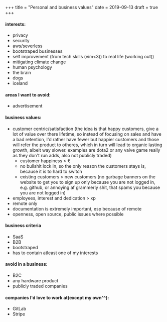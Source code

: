 +++
title = "Personal and business values"
date = 2019-09-13
draft = true
+++ 

#### interests:

- privacy
- security
- aws/severless
- bootstraped businesses
- self improvement (from tech skills (vim<3)) to real life (working out))
- mitigating climate change
- human psychology
- the brain
- dogs
- iceland

#### areas I want to avoid:

- advertisement

#### business values:

- customer centric/satisfaction (the idea is that happy customers, give a lot of value over there lifetime, so instead of focusing on sales and have a bad retention, I'd rather have fewer but happier customers and those will refer the product to otheres, which in turn will lead to organic lasting growth, albeit way slower. examples are dota2 or any valve game really as they don't run adds, also not publicly traded)
  - customer happiness > €
  - no bullshit lock in, so the only reason the customers stays is, because it is to hard to switch
  - existing customers > new customers (no garbage banners on the website to get you to sign up only because you are not logged in, e.g. github, or annoying af grammerly shit, that spams you because you are not logged in)
- employees, interest and dedication > xp
- remote only
- documentation is extremely important, esp because of remote
- openness, open source, public issues where possible


#### business criteria

- SaaS
- B2B
- bootstraped
- has to contain atleast one of my interests

#### avoid in a business:

- B2C
- any hardware product
- publicly traded companies


#### companies I'd love to work at(except my own^^):

- GitLab
- Stripe


